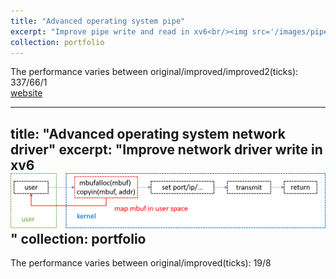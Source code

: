 ```yaml
---
title: "Advanced operating system pipe"
excerpt: "Improve pipe write and read in xv6<br/><img src='/images/pipecopyinout.png'> <br/><img src='/images/networkdriverarch.png'>"
collection: portfolio
---
```

The performance varies between original/improved/improved2(ticks): 337/66/1  
[website](https://github.com/suweiyang0106/AdvOS/tree/main)  
  
---
title: "Advanced operating system network driver"
excerpt: "Improve network driver write in xv6<br/><img src='/images/networkdriverarch.png'>"
collection: portfolio
---
The performance varies between original/improved(ticks): 19/8 
